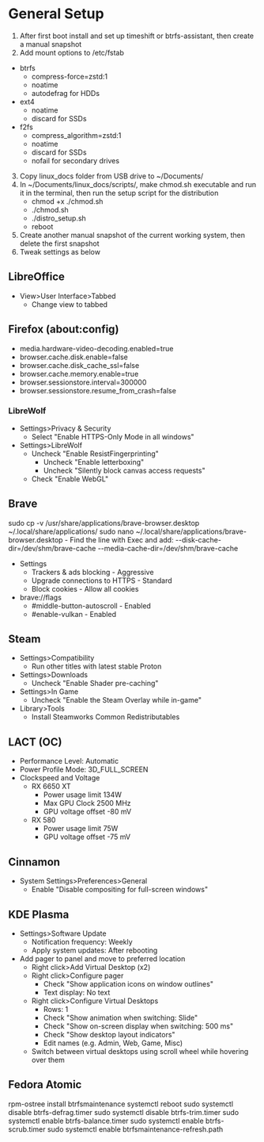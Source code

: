 # General Setup
1. After first boot install and set up timeshift or btrfs-assistant, then create a manual snapshot
2. Add mount options to /etc/fstab
- btrfs
    - compress-force=zstd:1
    - noatime
    - autodefrag for HDDs
- ext4
    - noatime
    - discard for SSDs
- f2fs 
    - compress_algorithm=zstd:1
    - noatime
    - discard for SSDs
    - nofail for secondary drives
3. Copy linux_docs folder from USB drive to ~/Documents/
4. In ~/Documents/linux_docs/scripts/, make chmod.sh executable and run it in the terminal, then run the setup script for the distribution
    - chmod +x ./chmod.sh
    - ./chmod.sh
    - ./distro_setup.sh
    - reboot
5. Create another manual snapshot of the current working system, then delete the first snapshot
6. Tweak settings as below

## LibreOffice
- View>User Interface>Tabbed
    - Change view to tabbed

## Firefox (about:config)
- media.hardware-video-decoding.enabled=true
- browser.cache.disk.enable=false
- browser.cache.disk_cache_ssl=false
- browser.cache.memory.enable=true
- browser.sessionstore.interval=300000
- browser.sessionstore.resume_from_crash=false
    
### LibreWolf
- Settings>Privacy & Security
    - Select "Enable HTTPS-Only Mode in all windows"
- Settings>LibreWolf
    - Uncheck "Enable ResistFingerprinting"
        - Uncheck "Enable letterboxing"
        - Uncheck "Silently block canvas access requests"
    - Check "Enable WebGL"

## Brave
sudo cp -v /usr/share/applications/brave-browser.desktop ~/.local/share/applications/
sudo nano ~/.local/share/applications/brave-browser.desktop
    - Find the line with Exec and add: --disk-cache-dir=/dev/shm/brave-cache --media-cache-dir=/dev/shm/brave-cache
- Settings
    - Trackers & ads blocking - Aggressive
    - Upgrade connections to HTTPS - Standard
    - Block cookies - Allow all cookies
- brave://flags
    - #middle-button-autoscroll - Enabled
    - #enable-vulkan - Enabled

## Steam
- Settings>Compatibility
    - Run other titles with latest stable Proton
- Settings>Downloads 
    - Uncheck "Enable Shader pre-caching"
- Settings>In Game
    - Uncheck "Enable the Steam Overlay while in-game"
- Library>Tools
    - Install Steamworks Common Redistributables

## LACT (OC)
- Performance Level: Automatic
- Power Profile Mode: 3D_FULL_SCREEN
- Clockspeed and Voltage
    - RX 6650 XT
        - Power usage limit 134W
        - Max GPU Clock 2500 MHz
        - GPU voltage offset -80 mV
    - RX 580
        - Power usage limit 75W
        - GPU voltage offset -75 mV

## Cinnamon
- System Settings>Preferences>General
    - Enable "Disable compositing for full-screen windows"

## KDE Plasma
- Settings>Software Update
    - Notification frequency: Weekly
    - Apply system updates: After rebooting
- Add pager to panel and move to preferred location
    - Right click>Add Virtual Desktop (x2)
    - Right click>Configure pager
        - Check "Show application icons on window outlines"
        - Text display: No text
    - Right click>Configure Virtual Desktops
        - Rows: 1
        - Check "Show animation when switching: Slide"
        - Check "Show on-screen display when switching: 500 ms"
        - Check "Show desktop layout indicators"
        - Edit names (e.g. Admin, Web, Game, Misc)
    - Switch between virtual desktops using scroll wheel while hovering over them
        
## Fedora Atomic
rpm-ostree install btrfsmaintenance
systemctl reboot
sudo systemctl disable btrfs-defrag.timer
sudo systemctl disable btrfs-trim.timer
sudo systemctl enable btrfs-balance.timer
sudo systemctl enable btrfs-scrub.timer
sudo systemctl enable btrfsmaintenance-refresh.path
